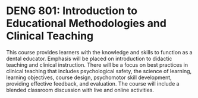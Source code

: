 # DENG 801: Introduction to Educational Methodologies and Clinical Teaching

This course provides learners with the knowledge and skills to function as a dental educator. Emphasis will be placed on introduction to didactic teaching and clinical instruction. There will be a focus on best practices in clinical teaching that includes psychological safety, the science of learning, learning objectives, course design, psychomotor skill development, providing effective feedback, and evaluation. The course will include a blended classroom discussion with live and online activities.